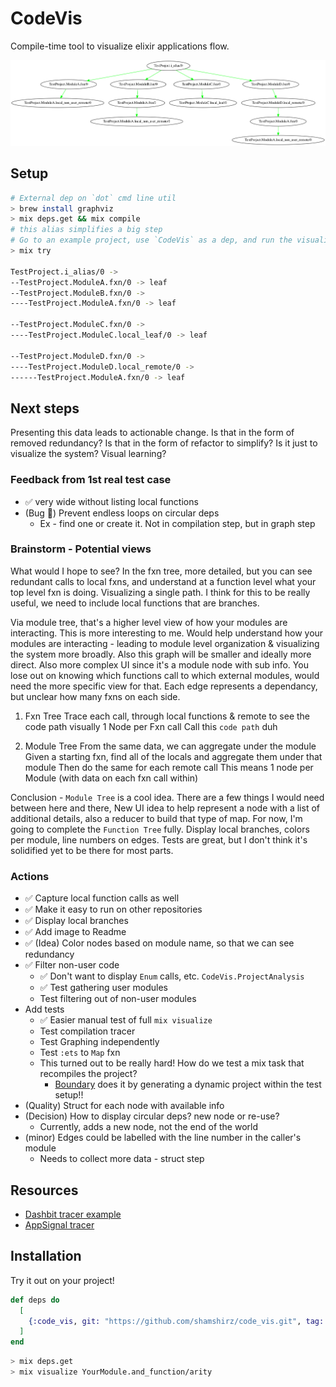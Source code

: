 # CodeVis

Compile-time tool to visualize elixir applications flow.

![Function Call Tree](first_graph.png)

## Setup

```bash
# External dep on `dot` cmd line util
> brew install graphviz
> mix deps.get && mix compile
# this alias simplifies a big step
# Go to an example project, use `CodeVis` as a dep, and run the visualize task
> mix try

TestProject.i_alias/0 ->
--TestProject.ModuleA.fxn/0 -> leaf
--TestProject.ModuleB.fxn/0 ->
----TestProject.ModuleA.fxn/0 -> leaf

--TestProject.ModuleC.fxn/0 ->
----TestProject.ModuleC.local_leaf/0 -> leaf

--TestProject.ModuleD.fxn/0 ->
----TestProject.ModuleD.local_remote/0 ->
------TestProject.ModuleA.fxn/0 -> leaf

```

## Next steps
Presenting this data leads to actionable change.
Is that in the form of removed redundancy?
Is that in the form of refactor to simplify?
Is it just to visualize the system?
Visual learning?

### Feedback from 1st real test case
* ✅ very wide without listing local functions
* (Bug 🐛) Prevent endless loops on circular deps
  * Ex - find one or create it. Not in compilation step, but in graph step

### Brainstorm - Potential views
What would I hope to see? In the fxn tree, more detailed, but you can see redundant calls to local fxns, and understand at a function level what your top level fxn is doing. Visualizing a single path. I think for this to be really useful, we need to include local functions that are branches.

Via module tree, that's a higher level view of how your modules are interacting. This is more interesting to me. Would help understand how your modules are interacting - leading to module level organization & visualizing the system more broadly. Also this graph will be smaller and ideally more direct. Also more complex UI since it's a module node with sub info. You lose out on knowing which functions call to which external modules, would need the more specific view for that. Each edge represents a dependancy, but unclear how many fxns on each side.

1. Fxn Tree
  Trace each call, through local functions & remote to see the code path visually
  1 Node per Fxn call
  Call this `code path` duh

2. Module Tree
  From the same data, we can aggregate under the module
  Given a starting fxn, find all of the locals and aggregate them under that module
  Then do the same for each remote call
  This means 1 node per Module (with data on each fxn call within)

Conclusion - `Module Tree` is a cool idea. There are a few things I would need between here and there, New UI idea to help represent a node with a list of additional details, also a reducer to build that type of map. For now, I'm going to complete the `Function Tree` fully. Display local branches, colors per module, line numbers on edges. Tests are great, but I don't think it's solidified yet to be there for most parts.

### Actions

* ✅ Capture local function calls as well
* ✅ Make it easy to run on other repositories
* ✅ Display local branches
* ✅ Add image to Readme
* ✅ (Idea) Color nodes based on module name, so that we can see redundancy
* ✅ Filter non-user code
  * ✅ Don't want to display `Enum` calls, etc. `CodeVis.ProjectAnalysis`
  * ✅ Test gathering user modules
  * Test filtering out of non-user modules
* Add tests
  * ✅ Easier manual test of full `mix visualize`
  * Test compilation tracer
  * Test Graphing independently
  * Test `:ets` to `Map` fxn
  * This turned out to be really hard! How do we test a mix task that recompiles the project?
    * [Boundary](https://github.com/sasa1977/boundary/blob/master/test/support/test_project.ex) does it by generating a dynamic project within the test setup!!
* (Quality) Struct for each node with available info
* (Decision) How to display circular deps? new node or re-use?
  * Currently, adds a new node, not the end of the world
* (minor) Edges could be labelled with the line number in the caller's module
  * Needs to collect more data - struct step

## Resources

* [Dashbit tracer example](https://gist.github.com/wojtekmach/4e04cbda82ba88af3f84c44ec746b7ca#file-import2alias-ex-L20)
* [AppSignal tracer](https://blog.appsignal.com/2020/03/10/building-compile-time-tools-with-elixir-compiler-tracing-features.html)

## Installation

Try it out on your project!

```elixir
def deps do
  [
    {:code_vis, git: "https://github.com/shamshirz/code_vis.git", tag: "0.1"}
  ]
end
```

```bash
> mix deps.get
> mix visualize YourModule.and_function/arity
```
